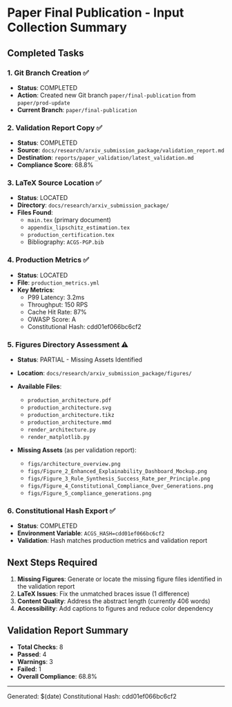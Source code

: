 # Paper Final Publication - Input Collection Summary

## Completed Tasks

### 1. Git Branch Creation ✅
- **Status**: COMPLETED
- **Action**: Created new Git branch `paper/final-publication` from `paper/prod-update`
- **Current Branch**: `paper/final-publication`

### 2. Validation Report Copy ✅
- **Status**: COMPLETED
- **Source**: `docs/research/arxiv_submission_package/validation_report.md`
- **Destination**: `reports/paper_validation/latest_validation.md`
- **Compliance Score**: 68.8%

### 3. LaTeX Source Location ✅
- **Status**: LOCATED
- **Directory**: `docs/research/arxiv_submission_package/`
- **Files Found**:
  - `main.tex` (primary document)
  - `appendix_lipschitz_estimation.tex`
  - `production_certification.tex`
  - Bibliography: `ACGS-PGP.bib`

### 4. Production Metrics ✅
- **Status**: LOCATED
- **File**: `production_metrics.yml`
- **Key Metrics**:
  - P99 Latency: 3.2ms
  - Throughput: 150 RPS
  - Cache Hit Rate: 87%
  - OWASP Score: A
  - Constitutional Hash: cdd01ef066bc6cf2

### 5. Figures Directory Assessment ⚠️
- **Status**: PARTIAL - Missing Assets Identified
- **Location**: `docs/research/arxiv_submission_package/figures/`
- **Available Files**:
  - `production_architecture.pdf`
  - `production_architecture.svg`
  - `production_architecture.tikz`
  - `production_architecture.mmd`
  - `render_architecture.py`
  - `render_matplotlib.py`

- **Missing Assets** (as per validation report):
  - `figs/architecture_overview.png`
  - `figs/Figure_2_Enhanced_Explainability_Dashboard_Mockup.png`
  - `figs/Figure_3_Rule_Synthesis_Success_Rate_per_Principle.png`
  - `figs/Figure_4_Constitutional_Compliance_Over_Generations.png`
  - `figs/Figure_5_compliance_generations.png`

### 6. Constitutional Hash Export ✅
- **Status**: COMPLETED
- **Environment Variable**: `ACGS_HASH=cdd01ef066bc6cf2`
- **Validation**: Hash matches production metrics and validation report

## Next Steps Required

1. **Missing Figures**: Generate or locate the missing figure files identified in the validation report
2. **LaTeX Issues**: Fix the unmatched braces issue (1 difference)
3. **Content Quality**: Address the abstract length (currently 406 words)
4. **Accessibility**: Add captions to figures and reduce color dependency

## Validation Report Summary

- **Total Checks**: 8
- **Passed**: 4
- **Warnings**: 3
- **Failed**: 1
- **Overall Compliance**: 68.8%

---
Generated: $(date)
Constitutional Hash: cdd01ef066bc6cf2
